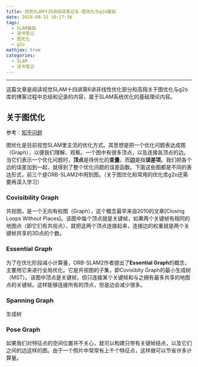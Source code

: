 ```yaml
---
title: 视觉SLAM十四讲阅读笔记五-图优化与g2o基础
date: 2018-08-31 10:17:36
tags: 
  - SLAM基础
  - 读书笔记
  - 图优化
  - g2o
mathjax: true
categories: 
  - SLAM
  - 读书笔记
---
```


---

这篇文章是阅读视觉SLAM十四讲第6讲非线性优化部分和高翔关于图优化与g2o库的博客过程中总结和记录的内容，属于SLAM系统优化的基础理论内容。

<!--more-->

## 关于图优化

参考：[知乎问题](https://www.zhihu.com/question/42050992)

图优化是目前视觉SLAM里主流的优化方式。其思想是把一个优化问题表达成图（Graph），以便我们理解、观察。一个图中有很多顶点，以及连接各顶点的边。当它们表示一个优化问题时，**顶点**是待优化的**变量**，而**边**是指**误差项**。我们把各个边的误差加到一起，就得到了整个优化问题的误差函数。下面这些图都是不同的表达形式，前三个是ORB-SLAM2中用到图。（关于图优化和常用的优化库g2o还需要再深入学习）

### Covisibility Graph

共视图，是一个无向有权图（Graph），这个概念最早来自2010的文章[Closing Loops Without Places]。该图中每个顶点就是关键帧，如果两个关键帧有相同的地图点（即它们有共视点），就把这两个顶点连接起来，连接边的权重就是两个关键帧共享的3D点的个数。

### Essential Graph

为了在优化阶段减小计算量，ORB-SLAM2作者提出了**Essential Graph**的概念，主要用它来进行全局优化。它是共视图的子集，即Covisibity Graph的最小生成树（MST）。该图中顶点是关键帧，但只连接某个关键帧和与之拥有最多共享的地图点的关键帧。这样能够连接所有的顶点，但是边会减少很多。

### Spanning Graph

生成树

### Pose Graph

如果我们对特征点的空间位置并不关心，就可以构建只带有关键帧结点，以及它们之间的边这样的图。由于一个照片中常常有上千个特征点，这样做可以节省许多计算量。